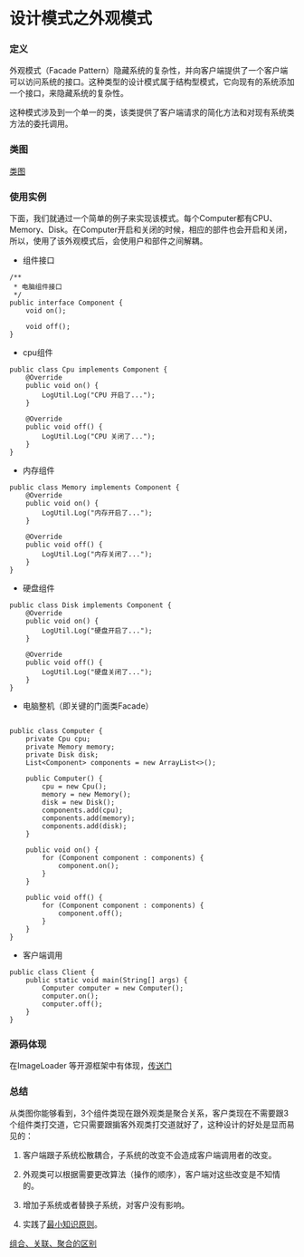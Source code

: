 # 设计模式之外观模式
### 定义
外观模式（Facade Pattern）隐藏系统的复杂性，并向客户端提供了一个客户端可以访问系统的接口。这种类型的设计模式属于结构型模式，它向现有的系统添加一个接口，来隐藏系统的复杂性。

这种模式涉及到一个单一的类，该类提供了客户端请求的简化方法和对现有系统类方法的委托调用。
### 类图
[类图](https://www.processon.com/diagraming/5add78c8e4b04691064df738)
### 使用实例
下面，我们就通过一个简单的例子来实现该模式。每个Computer都有CPU、Memory、Disk。在Computer开启和关闭的时候，相应的部件也会开启和关闭，所以，使用了该外观模式后，会使用户和部件之间解耦。

* 组件接口
```
/**
 * 电脑组件接口
 */
public interface Component {
    void on();

    void off();
}
```
* cpu组件
```
public class Cpu implements Component {
    @Override
    public void on() {
        LogUtil.Log("CPU 开启了...");
    }

    @Override
    public void off() {
        LogUtil.Log("CPU 关闭了...");
    }
}
```
* 内存组件
```
public class Memory implements Component {
    @Override
    public void on() {
        LogUtil.Log("内存开启了...");
    }

    @Override
    public void off() {
        LogUtil.Log("内存关闭了...");
    }
}
```
* 硬盘组件
```
public class Disk implements Component {
    @Override
    public void on() {
        LogUtil.Log("硬盘开启了...");
    }

    @Override
    public void off() {
        LogUtil.Log("硬盘关闭了...");
    }
}
```
* 电脑整机（即关键的门面类Facade）
```

public class Computer {
    private Cpu cpu;
    private Memory memory;
    private Disk disk;
    List<Component> components = new ArrayList<>();

    public Computer() {
        cpu = new Cpu();
        memory = new Memory();
        disk = new Disk();
        components.add(cpu);
        components.add(memory);
        components.add(disk);
    }

    public void on() {
        for (Component component : components) {
            component.on();
        }
    }

    public void off() {
        for (Component component : components) {
            component.off();
        }
    }
}
```
* 客户端调用
```
public class Client {
    public static void main(String[] args) {
        Computer computer = new Computer();
        computer.on();
        computer.off();
    }
}
```
 
### 源码体现
在ImageLoader 等开源框架中有体现，[传送门](https://www.jianshu.com/p/63c7c9c4df69)

### 总结
从类图你能够看到，3个组件类现在跟外观类是聚合关系，客户类现在不需要跟3个组件类打交道，它只需要跟掮客外观类打交道就好了，这种设计的好处是显而易见的：

1. 客户端跟子系统松散耦合，子系统的改变不会造成客户端调用者的改变。

2. 外观类可以根据需要更改算法（操作的顺序），客户端对这些改变是不知情的。

3. 增加子系统或者替换子系统，对客户没有影响。

4. 实践了[最小知识原则](https://blog.csdn.net/yabay2208/article/details/73732698)。

[组合、关联、聚合的区别](https://blog.csdn.net/baobeisimple/article/details/1648617)
